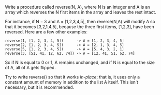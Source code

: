 <div class="md"><p>Write a procedure called reverse(N, A), where N is an integer and A is an array which reverses the N first items in the array and leaves the rest intact. </p>
<p>For instance, if N = 3 and A = [1,2,3,4,5], then reverse(N,A) will modify A so that it becomes [3,2,1,4,5], because the three first items, [1,2,3], have been reversed. Here are a few other examples:</p>
<pre><code>reverse(1, [1, 2, 3, 4, 5])      -&gt; A = [1, 2, 3, 4, 5]
reverse(2, [1, 2, 3, 4, 5])      -&gt; A = [2, 1, 3, 4, 5]
reverse(5, [1, 2, 3, 4, 5])      -&gt; A = [5, 4, 3, 2, 1]
reverse(3, [51, 41, 12, 62, 74]) -&gt; A = [12, 41, 51, 62, 74]
</code></pre>
<p>So if N is equal to 0 or 1, A remains unchanged, and if N is equal to the size of A, all of A gets flipped. </p>
<p>Try to write reverse() so that it works <em>in-place</em>; that is, it uses only a constant amount of memory in addition to the list A itself. This isn't necessary, but it is recommended.</p>
</div>
